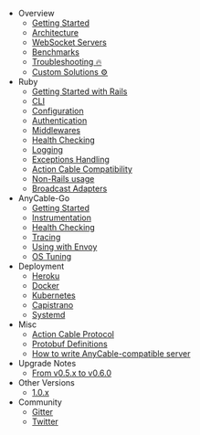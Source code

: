 <!-- markdownlint-disable -->

* Overview
  * [Getting Started](/getting_started.md)
  * [Architecture](/architecture.md)
  * [WebSocket Servers](/websocket_servers.md)
  * [Benchmarks](/benchmarks.md)
  * [Troubleshooting 🔥](/troubleshooting.md)
  * [Custom Solutions ⚙️](/custom_solutions.md)
* Ruby
  * [Getting Started with Rails](/ruby/rails.md)
  * [CLI](/ruby/cli.md)
  * [Configuration](/ruby/configuration.md)
  * [Authentication](/ruby/authentication.md)
  * [Middlewares](/ruby/middlewares.md)
  * [Health Checking](/ruby/health_checking.md)
  * [Logging](/ruby/logging.md)
  * [Exceptions Handling](/ruby/exceptions.md)
  * [Action Cable Compatibility](/ruby/compatibility.md)
  * [Non-Rails usage](/ruby/non_rails.md)
  * [Broadcast Adapters](/ruby/broadcast_adapters.md)
* AnyCable-Go
  * [Getting Started](/anycable-go/getting_started.md)
  * [Instrumentation](/anycable-go/instrumentation.md)
  * [Health Checking](/anycable-go/health_checking.md)
  * [Tracing](/anycable-go/tracing.md)
  * [Using with Envoy](/anycable-go/envoy.md)
  * [OS Tuning](/anycable-go/os_tuning.md)
* Deployment
  * [Heroku](/deployment/heroku.md)
  * [Docker](/deployment/docker.md)
  * [Kubernetes](/deployment/kubernetes.md)
  * [Capistrano](/deployment/capistrano.md)
  * [Systemd](/deployment/systemd.md)
* Misc
  * [Action Cable Protocol](/misc/action_cable_protocol.md)
  * [Protobuf Definitions](/misc/rpc_proto.md)
  * [How to write AnyCable-compatible server](/misc/how_to_anycable_server.md)
* Upgrade Notes
  * [From v0.5.x to v0.6.0](/upgrade-notes/0_5_0_to_0_6_0.md)
* Other Versions
  <ul>
    <li><a href="/v1" title="v1">1.0.x</a></li>
  </ul>
* Community
  * [Gitter](https://gitter.im/anycable/Lobby)
  * [Twitter](https://twitter.com/any_cable)
